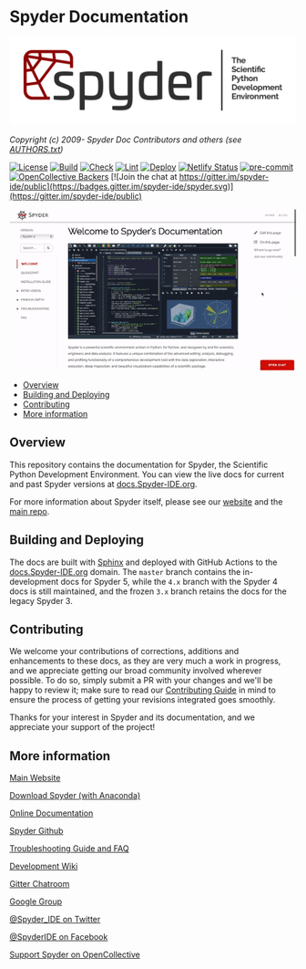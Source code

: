 # Spyder Documentation

![Spyder Docs - Documentation for the Scientific Python Development Environment](./doc/_static/images/spyder_readme_banner.png)

*Copyright (c) 2009- Spyder Doc Contributors and others (see [AUTHORS.txt](https://github.com/spyder-ide/spyder-docs/blob/master/AUTHORS.txt))*


[![License](https://img.shields.io/pypi/l/spyder.svg)](./LICENSE.txt)
[![Build](https://github.com/spyder-ide/spyder-docs/actions/workflows/build.yaml/badge.svg)](https://github.com/spyder-ide/spyder-docs/actions/workflows/build.yaml)
[![Check](https://github.com/spyder-ide/spyder-docs/actions/workflows/check.yaml/badge.svg)](https://github.com/spyder-ide/spyder-docs/actions/workflows/check.yaml)
[![Lint](https://github.com/spyder-ide/spyder-docs/actions/workflows/lint.yaml/badge.svg)](https://github.com/spyder-ide/spyder-docs/actions/workflows/lint.yaml)
[![Deploy](https://github.com/spyder-ide/spyder-docs/actions/workflows/deploy.yaml/badge.svg)](https://github.com/spyder-ide/spyder-docs/actions/workflows/deploy.yaml)
[![Netlify Status](https://api.netlify.com/api/v1/badges/06f113a8-c699-4171-afc6-db3a3c77d93b/deploy-status)](https://app.netlify.com/sites/spyder-docs-preview/deploys)
[![pre-commit](https://img.shields.io/badge/pre--commit-enabled-brightgreen?logo=pre-commit&logoColor=white)](https://github.com/pre-commit/pre-commit)
[![OpenCollective Backers](https://opencollective.com/spyder/backers/badge.svg?color=blue)](#backers)
[![Join the chat at https://gitter.im/spyder-ide/public](https://badges.gitter.im/spyder-ide/spyder.svg)](https://gitter.im/spyder-ide/public)


![Screenshot of documentation index page](./doc/_static/images/index-docs.gif)


<!-- markdownlint-disable -->
<!-- START doctoc generated TOC please keep comment here to allow auto update -->
<!-- DON'T EDIT THIS SECTION, INSTEAD RE-RUN doctoc TO UPDATE -->

- [Overview](#overview)
- [Building and Deploying](#building-and-deploying)
- [Contributing](#contributing)
- [More information](#more-information)

<!-- END doctoc generated TOC please keep comment here to allow auto update -->
<!-- markdownlint-restore -->


## Overview

This repository contains the documentation for Spyder, the Scientific Python Development Environment.
You can view the live docs for current and past Spyder versions at [docs.Spyder-IDE.org](https://docs.spyder-ide.org).

For more information about Spyder itself, please see our [website](https://www.spyder-ide.org/) and the [main repo](https://github.com/spyder-ide/spyder).


## Building and Deploying

The docs are built with [Sphinx](https://www.sphinx-doc.org/) and deployed with GitHub Actions to the [docs.Spyder-IDE.org](https://docs.spyder-ide.org/) domain.
The ``master`` branch contains the in-development docs for Spyder 5, while the ``4.x`` branch with the Spyder 4 docs is still maintained, and the frozen ``3.x`` branch retains the docs for the legacy Spyder 3.


## Contributing

We welcome your contributions of corrections, additions and enhancements to these docs, as they are very much a work in progress, and we appreciate getting our broad community involved wherever possible.
To do so, simply submit a PR with your changes and we'll be happy to review it; make sure to read our [Contributing Guide](https://github.com/spyder-ide/spyder-docs/blob/master/CONTRIBUTING.md) in mind to ensure the process of getting your revisions integrated goes smoothly.

Thanks for your interest in Spyder and its documentation, and we appreciate your support of the project!


## More information

[Main Website](https://www.spyder-ide.org/)

[Download Spyder (with Anaconda)](https://www.anaconda.com/download/)

[Online Documentation](https://docs.spyder-ide.org/)

[Spyder Github](https://github.com/spyder-ide/spyder)

[Troubleshooting Guide and FAQ](
https://github.com/spyder-ide/spyder/wiki/Troubleshooting-Guide-and-FAQ)

[Development Wiki](https://github.com/spyder-ide/spyder/wiki/Dev:-Index)

[Gitter Chatroom](https://gitter.im/spyder-ide/public)

[Google Group](https://groups.google.com/group/spyderlib)

[@Spyder_IDE on Twitter](https://twitter.com/spyder_ide)

[@SpyderIDE on Facebook](https://www.facebook.com/SpyderIDE/)

[Support Spyder on OpenCollective](https://opencollective.com/spyder/)

